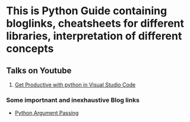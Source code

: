 # This is Python Guide containing bloglinks, cheatsheets for different libraries, interpretation of different concepts

## Talks on Youtube
1. [Get Productive with python in Visual Studio Code](https://www.youtube.com/watch?v=6YLMWU-5H9o)


### Some importnant and inexhaustive  Blog links


* [Python Argument Passing](http://kbyanc.blogspot.com/2007/07/python-aggregating-function-arguments.html)

